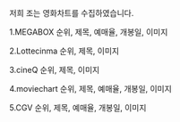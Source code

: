 저희 조는 영화차트를 수집하였습니다.

1.MEGABOX
순위, 제목, 예매율, 개봉일, 이미지

2.Lottecinma
순위, 제목, 이미지

3.cineQ
순위, 제목, 이미지

4.moviechart
순위, 제목, 예매율, 개봉일, 이미지

5.CGV
순위, 제목, 예매율, 개봉일, 이미지
